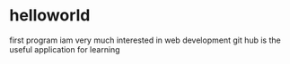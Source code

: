# helloworld
first program
iam very much interested in web development 
git hub is the useful application for learning
